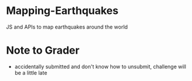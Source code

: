 # Mapping-Earthquakes
JS and APIs to map earthquakes around the world

# Note to Grader
- accidentally submitted and don't know how to unsubmit, challenge will be a little late